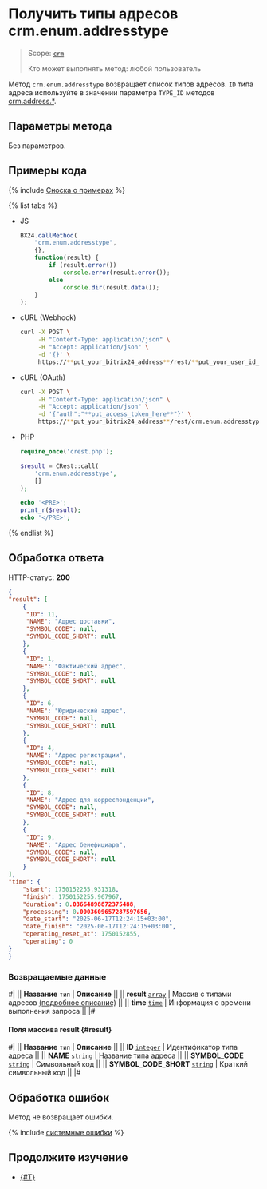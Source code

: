 # Получить типы адресов crm.enum.addresstype

> Scope: [`crm`](../../../scopes/permissions.md)
>
> Кто может выполнять метод: любой пользователь

Метод `crm.enum.addresstype` возвращает список типов адресов. `ID` типа адреса используйте в значении параметра `TYPE_ID`  методов [crm.address.*](../../requisites/addresses/index.md).


## Параметры метода

Без параметров.

## Примеры кода

{% include [Сноска о примерах](../../../../_includes/examples.md) %}

{% list tabs %}

- JS

    ```js
    BX24.callMethod(
        "crm.enum.addresstype",
        {},
        function(result) {
            if (result.error())
                console.error(result.error());
            else
                console.dir(result.data());
        }
    );
    ```

- cURL (Webhook)

    ```bash
    curl -X POST \
         -H "Content-Type: application/json" \
         -H "Accept: application/json" \
         -d '{}' \
         https://**put_your_bitrix24_address**/rest/**put_your_user_id_here**/**put_your_webbhook_here**/crm.enum.addresstype
    ```

- cURL (OAuth)

    ```bash
    curl -X POST \
         -H "Content-Type: application/json" \
         -H "Accept: application/json" \
         -d '{"auth":"**put_access_token_here**"}' \
         https://**put_your_bitrix24_address**/rest/crm.enum.addresstype
    ```

- PHP

    ```php
    require_once('crest.php');

    $result = CRest::call(
        'crm.enum.addresstype',
        []
    );

    echo '<PRE>';
    print_r($result);
    echo '</PRE>';
    ```

{% endlist %}

## Обработка ответа

HTTP-статус: **200**

```json
{
"result": [
    {
     "ID": 11,
     "NAME": "Адрес доставки",
     "SYMBOL_CODE": null,
     "SYMBOL_CODE_SHORT": null
    },
    {
     "ID": 1,
     "NAME": "Фактический адрес",
     "SYMBOL_CODE": null,
     "SYMBOL_CODE_SHORT": null
    },
    {
     "ID": 6,
     "NAME": "Юридический адрес",
     "SYMBOL_CODE": null,
     "SYMBOL_CODE_SHORT": null
    },
    {
     "ID": 4,
     "NAME": "Адрес регистрации",
     "SYMBOL_CODE": null,
     "SYMBOL_CODE_SHORT": null
    },
    {
     "ID": 8,
     "NAME": "Адрес для корреспонденции",
     "SYMBOL_CODE": null,
     "SYMBOL_CODE_SHORT": null
    },
    {
     "ID": 9,
     "NAME": "Адрес бенефициара",
     "SYMBOL_CODE": null,
     "SYMBOL_CODE_SHORT": null
    }
],
"time": {
    "start": 1750152255.931318,
    "finish": 1750152255.967967,
    "duration": 0.03664898872375488,
    "processing": 0.0003609657287597656,
    "date_start": "2025-06-17T12:24:15+03:00",
    "date_finish": "2025-06-17T12:24:15+03:00",
    "operating_reset_at": 1750152855,
    "operating": 0
}
}
```

### Возвращаемые данные

#|
|| **Название**
`тип` | **Описание** ||
|| **result**
[`array`](../../../data-types.md) | Массив с типами адресов [(подробное описание)](#result) ||
|| **time**
[`time`](../../../data-types.md#time) | Информация о времени выполнения запроса ||
|#

#### Поля массива result {#result}

#|
|| **Название**
`тип` | **Описание** ||
|| **ID**
[`integer`](../../../data-types.md) | Идентификатор типа адреса ||
|| **NAME**
[`string`](../../../data-types.md) | Название типа адреса ||
|| **SYMBOL_CODE**
[`string`](../../../data-types.md) | Символьный код ||
|| **SYMBOL_CODE_SHORT**
[`string`](../../../data-types.md) | Краткий символьный код ||
|#

## Обработка ошибок

Метод не возвращает ошибки.

{% include [системные ошибки](../../../../_includes/system-errors.md) %}

## Продолжите изучение

- [{#T}](./index.md)
